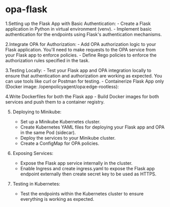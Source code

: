 # opa-flask

1.Setting up the Flask App with Basic Authentication:
    - Create a Flask application in Python in virtual environment (venv).
    - Implement basic authentication for the endpoints using Flask's authentication mechanisms.

2.Integrate OPA for Authorization:
    - Add OPA authorization logic to your Flask application. You'll need to make requests to the OPA service from your Flask app to enforce policies.
    - Define Rego policies to enforce the authorization rules specified in the task.

3.Testing Locally:
    - Test your Flask app and OPA integration locally to ensure that authentication and authorization are working as expected. You can use tools like curl or Postman for testing.
    - Containerize Flask App only (Docker image: /openpolicyagent/opa:edge-rootless):

4.Write Dockerfiles for both the Flask app 
    - Build Docker images for both services and push them to a container registry.


5. Deploying to Minikube:
    - Set up a Minikube Kubernetes cluster.
    - Create Kubernetes YAML files for deploying your Flask app and OPA in the same Pod (sidecar).
    - Deploy the services to your Minikube cluster.
    - Create a ConfigMap for OPA policies.

7. Exposing Services:
    - Expose the Flask app service internally in the cluster.
    - Enable Ingress and create ingress.yaml to expose the Flask app endpoint externally then create secret key to be used as  HTTPS.

9. Testing in Kubernetes:
    - Test the endpoints within the Kubernetes cluster to ensure everything is working as expected.